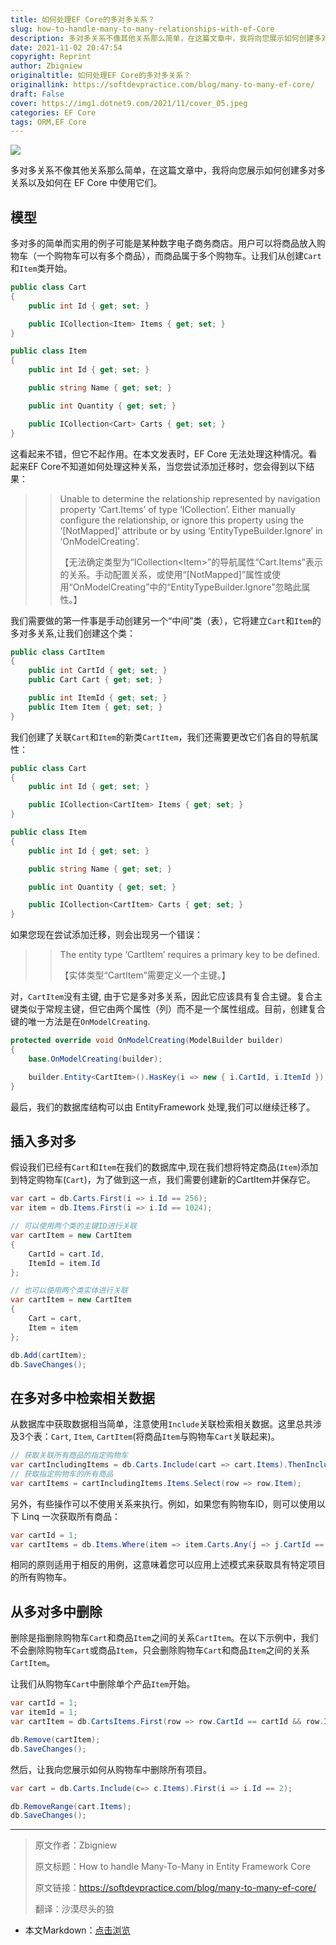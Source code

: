 ```yaml
---
title: 如何处理EF Core的多对多关系？
slug: how-to-handle-many-to-many-relationships-with-ef-Core
description: 多对多关系不像其他关系那么简单，在这篇文章中，我将向您展示如何创建多对多关系以及如何在 EF Core 中使用它们。
date: 2021-11-02 20:47:54
copyright: Reprint
author: Zbigniew
originaltitle: 如何处理EF Core的多对多关系？
originallink: https://softdevpractice.com/blog/many-to-many-ef-core/
draft: False
cover: https://img1.dotnet9.com/2021/11/cover_05.jpeg
categories: EF Core
tags: ORM,EF Core
---
```


![](https://img1.dotnet9.com/2021/11/cover_05.jpeg)

多对多关系不像其他关系那么简单，在这篇文章中，我将向您展示如何创建多对多关系以及如何在 EF Core 中使用它们。

## 模型

多对多的简单而实用的例子可能是某种数字电子商务商店。用户可以将商品放入购物车（一个购物车可以有多个商品），而商品属于多个购物车。让我们从创建`Cart`和`Item`类开始。

```C#
public class Cart
{
    public int Id { get; set; }

    public ICollection<Item> Items { get; set; }
}
```

```C#
public class Item
{
    public int Id { get; set; }

    public string Name { get; set; }

    public int Quantity { get; set; }

    public ICollection<Cart> Carts { get; set; }
}
```

这看起来不错，但它不起作用。在本文发表时，EF Core 无法处理这种情况。看起来EF Core不知道如何处理这种关系，当您尝试添加迁移时，您会得到以下结果：

>>Unable to determine the relationship represented by navigation property ‘Cart.Items’ of type ‘ICollection<Item>’. Either manually configure the relationship, or ignore this property using the ‘[NotMapped]’ attribute or by using ‘EntityTypeBuilder.Ignore’ in ‘OnModelCreating’.
>>
>>【无法确定类型为“ICollection&lt;Item&gt;”的导航属性“Cart.Items”表示的关系。手动配置关系，或使用“[NotMapped]”属性或使用“OnModelCreating”中的“EntityTypeBuilder.Ignore”忽略此属性。】

我们需要做的第一件事是手动创建另一个“中间”类（表），它将建立`Cart`和`Item`的多对多关系,让我们创建这个类：

```C#
public class CartItem
{
    public int CartId { get; set; }
    public Cart Cart { get; set; }

    public int ItemId { get; set; }
    public Item Item { get; set; }
}
```

我们创建了关联`Cart`和`Item`的新类`CartItem`，我们还需要更改它们各自的导航属性：

```C#
public class Cart
{
    public int Id { get; set; }

    public ICollection<CartItem> Items { get; set; }
}
```

```C#
public class Item
{
    public int Id { get; set; }

    public string Name { get; set; }

    public int Quantity { get; set; }

    public ICollection<CartItem> Carts { get; set; }
}
```

如果您现在尝试添加迁移，则会出现另一个错误：

>>The entity type ‘CartItem’ requires a primary key to be defined.
>>
>>【实体类型“CartItem”需要定义一个主键。】

对，`CartItem`没有主键, 由于它是多对多关系，因此它应该具有复合主键。复合主键类似于常规主键，但它由两个属性（列）而不是一个属性组成。目前，创建复合键的唯一方法是在`OnModelCreating`.

```C#
protected override void OnModelCreating(ModelBuilder builder)
{
    base.OnModelCreating(builder);

    builder.Entity<CartItem>().HasKey(i => new { i.CartId, i.ItemId });
}
```

最后，我们的数据库结构可以由 EntityFramework 处理,我们可以继续迁移了。

## 插入多对多

假设我们已经有`Cart`和`Item`在我们的数据库中,现在我们想将特定商品(`Item`)添加到特定购物车(`Cart`)，为了做到这一点，我们需要创建新的CartItem并保存它。

```C#
var cart = db.Carts.First(i => i.Id == 256);
var item = db.Items.First(i => i.Id == 1024);

// 可以使用两个类的主键ID进行关联
var cartItem = new CartItem
{
    CartId = cart.Id,
    ItemId = item.Id
};

// 也可以使用两个类实体进行关联
var cartItem = new CartItem
{
    Cart = cart,
    Item = item
};

db.Add(cartItem);
db.SaveChanges();
```

## 在多对多中检索相关数据

从数据库中获取数据相当简单，注意使用`Include`关联检索相关数据。这里总共涉及3个表：`Cart`, `Item`, `CartItem`(将商品`Item`与购物车`Cart`关联起来)。

```C#
// 获取关联所有商品的指定购物车
var cartIncludingItems = db.Carts.Include(cart => cart.Items).ThenInclude(row => row.Item).First(cart => cart.Id == 1);
// 获取指定购物车的所有商品
var cartItems = cartIncludingItems.Items.Select(row => row.Item);
```

另外，有些操作可以不使用关系来执行。例如，如果您有购物车ID，则可以使用以下 Linq 一次获取所有商品：

```C#
var cartId = 1;
var cartItems = db.Items.Where(item => item.Carts.Any(j => j.CartId == cartId));
```

相同的原则适用于相反的用例，这意味着您可以应用上述模式来获取具有特定项目的所有购物车。

## 从多对多中删除

删除是指删除购物车`Cart`和商品`Item`之间的关系`CartItem`。在以下示例中，我们不会删除购物车`Cart`或商品`Item`，只会删除购物车`Cart`和商品`Item`之间的关系`CartItem`。

让我们从购物车`Cart`中删除单个产品`Item`开始。

```C#
var cartId = 1;
var itemId = 1;
var cartItem = db.CartsItems.First(row => row.CartId == cartId && row.ItemId == itemId);

db.Remove(cartItem);
db.SaveChanges();
```

然后，让我向您展示如何从购物车中删除所有项目。

```C#
var cart = db.Carts.Include(c=> c.Items).First(i => i.Id == 2);

db.RemoveRange(cart.Items);
db.SaveChanges();
```

---

>
>原文作者：Zbigniew
>
>原文标题：How to handle Many-To-Many in Entity Framework Core
>
>原文链接：https://softdevpractice.com/blog/many-to-many-ef-core/
>
>翻译：沙漠尽头的狼

- 本文Markdown：[点击浏览](https://github.com/dotnet9/Assets.Dotnet9/blob/main/2021/11/2021-11-02_02.md)